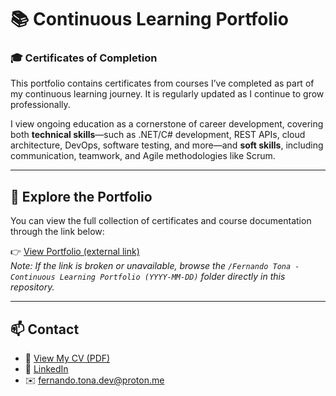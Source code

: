 # 📚 Continuous Learning Portfolio
### 🎓 Certificates of Completion

This portfolio contains certificates from courses I’ve completed as part of my continuous learning journey. It is regularly updated as I continue to grow professionally.

I view ongoing education as a cornerstone of career development, covering both **technical skills**—such as .NET/C# development, REST APIs, cloud architecture, DevOps, software testing, and more—and **soft skills**, including communication, teamwork, and Agile methodologies like Scrum.

---

## 📂 Explore the Portfolio

You can view the full collection of certificates and course documentation through the link below:

👉 [View Portfolio (external link)](https://drive.proton.me/urls/R6HZM9KFF0#2yzapUekqvIq)  
*Note: If the link is broken or unavailable, browse the `/Fernando Tona - Continuous Learning Portfolio (YYYY-MM-DD)` folder directly in this repository.*

---

## 📫 Contact

- 📄 [View My CV (PDF)](https://drive.proton.me/urls/84RW0GAETC#U0bhweOPHsuc)  
- 🔗 [LinkedIn](https://www.linkedin.com/in/fernandotona/)  
- ✉️ [fernando.tona.dev@proton.me](mailto:fernando.tona.dev@proton.me)
